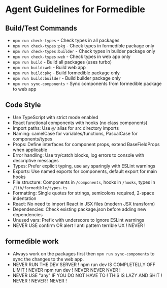 # Agent Guidelines for Formedible

## Build/Test Commands

- `npm run check-types` - Check types in all packages
- `npm run check-types:pkg` - Check types in formedible package only
- `npm run check-types:builder` - Check types in builder package only
- `npm run check-types:web` - Check types in web app only
- `npm run build` - Build all packages (uses turbo)
- `npm run build:web` - Build web app
- `npm run build:pkg` - Build formedible package only
- `npm run build:builder` - Build builder package only
- `npm run sync-components` - Sync components from formedible package to web app

## Code Style

- Use TypeScript with strict mode enabled
- React functional components with hooks (no class components)
- Import paths: Use `@/` alias for src directory imports
- Naming: camelCase for variables/functions, PascalCase for components/types
- Props: Define interfaces for component props, extend BaseFieldProps when applicable
- Error handling: Use try/catch blocks, log errors to console with descriptive messages
- Types: Prefer explicit typing, use `any` sparingly with ESLint warnings
- Exports: Use named exports for components, default export for main hooks
- File structure: Components in `/components`, hooks in `/hooks`, types in `/lib/formedible/types.ts`
- Formatting: Single quotes for strings, semicolons required, 2-space indentation
- React: No need to import React in JSX files (modern JSX transform)
- Dependencies: Check existing package.json before adding new dependencies
- Unused vars: Prefix with underscore to ignore ESLint warnings
- NEVER USE confirm OR alert ! anti pattern terrible UX ! NEVER !

## formedible work

- Always work on the packages first then `npm run sync-components` to sync the changes to the web app.
- NEVER RUN THE DEV SERVER ! npm run dev IS COMPLETELLY OFF LIMIT ! NEVER npm run dev ! NEVER NEVER NVER !
- NEVER USE "any" IF YOU DO NOT HAVE TO ! THIS IS LAZY AND SHIT ! NEVER ! NEVER ! NEVER !
